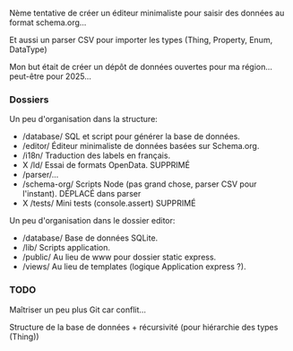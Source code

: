 Nème tentative de créer un éditeur minimaliste pour saisir des données au format schema.org...

Et aussi un parser CSV pour importer les types (Thing, Property, Enum, DataType)

Mon but était de créer un dépôt de données ouvertes pour ma région... peut-être pour 2025...

### Dossiers

Un peu d'organisation dans la structure:

 - /database/ SQL et script pour générer la base de données.
 - /editor/ Éditeur minimaliste de données basées sur Schema.org.
 - /i18n/ Traduction des labels en français.
 - X /ld/ Essai de formats OpenData. SUPPRIMÉ
 - /parser/...
 - /schema-org/ Scripts Node (pas grand chose, parser CSV pour l'instant). DÉPLACÉ dans parser
 - X /tests/ Mini tests (console.assert) SUPPRIMÉ

Un peu d'organisation dans le dossier editor:

 - /database/ Base de données SQLite.
 - /lib/ Scripts application.
 - /public/ Au lieu de www pour dossier static express.
 - /views/ Au lieu de templates (logique Application express ?).

### TODO

Maîtriser un peu plus Git car conflit...

Structure de la base de données + récursivité (pour hiérarchie des types (Thing))
